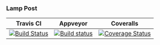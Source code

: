 ### Lamp Post

| Travis CI | Appveyor | Coveralls |
|:---:|:---:|:---:|
| [![Build Status](https://travis-ci.org/fairlight1337/LampPost.svg?branch=master)](https://travis-ci.org/fairlight1337/LampPost) | [![Build status](https://ci.appveyor.com/api/projects/status/hy51dcigae860x1d/branch/master?svg=true)](https://ci.appveyor.com/project/fairlight1337/lamppost/branch/master) | [![Coverage Status](https://coveralls.io/repos/github/fairlight1337/LampPost/badge.svg?branch=master&service=github)](https://coveralls.io/github/fairlight1337/LampPost?branch=master) |
